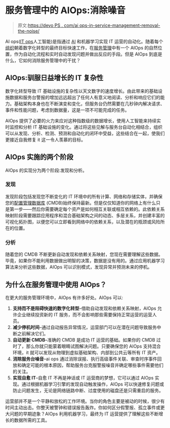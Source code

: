 # 服务管理中的 AIOps:消除噪音

> 原文:[https://devo PS . com/ai ops-in-service-management-removal-the-noise/](https://devops.com/aiops-in-service-management-removing-the-noise/)

AI ops([IT ops](https://devops.com/?s=AIOps)人工智能)是指通过 [AI](https://devops.com/?s=AI) 和机器学习实现 IT 运营的自动化。随着每个[组织](http://www.cherwell.com)朝着数字化转型的最终目标快速工作，在[服务管理](https://devops.com/?s=service%20management)中有一个 AIOps 的自然位置，作为自动化流程和实时自动发现问题并做出反应的手段。但是 AIOps 到底是什么，它如何消除服务管理中的干扰？

## AIOps:驯服日益增长的 IT 复杂性

数字化转型导致 IT 基础设施的复杂性以天文数字的速度增长。由此带来的基础设施数据和服务台警报的增加远远超出了任何人有意义地阅读、分析和响应它们的能力。基础架构本身也在不断演变和变化，但服务台仍然需要在几秒钟内解决请求、事件和性能问题，考虑到数据量，这是一项不可能完成的任务。

AIOps 提供了必要的火力来应对这种指数级的数据增长，使用人工智能来持续实时监控和分析 IT 基础设施的变化。通过将这些见解与服务台自动化相结合，组织可以从发现、分析、检测、预测和自动化的闭环中受益，这些结合在一起，使我们更接近自我修复 it 这一令人羡慕的目标。

## AIOps 实施的两个阶段

AIOps 的实现分为两个阶段:发现和分析。

### 发现

发现阶段包括发现您不断变化的 IT 环境中的所有计算、网络和存储实体，并确保您的[配置管理数据库](https://en.wikipedia.org/wiki/Configuration_management_database) (CMDB)始终保持最新。但是仅仅知道你的网络上有什么只是第一步——然后你需要确定每个资产是如何相互关联或相互依赖的。此依赖关系映射阶段需要跟踪应用程序和混合基础架构之间的动态、多层关系，并创建丰富的可视化拓扑图，以便您可以立即看到网络中的依赖关系，以及潜在的瓶颈或风险所在的位置。

### 分析

随着您的 CMDB 不断更新自动发现和依赖关系映射，您现在需要理解这些数据。毕竟，如果你不能利用数据做出明智的决策，数据是没有用的。通过应用机器学习算法来分析这些数据，AIOps 可以识别模式，发现异常并预测未来的停机。

## 为什么在服务管理中使用 AIOps？

在更大的服务管理环境中，AIOps 有许多好处。AIOps 可以:

1.  **支持而不是阻碍快速的数字化转型**–借助自动发现和依赖关系映射，AIOps 允许企业继续投资新的 IT 服务，而不会影响那些需要保持正常运营的运营人员。
2.  **减少停机时间**–通过自动报告异常情况，运营部门可以在潜在问题导致服务中断之前解决它们。
3.  **自动更新 CMDB**–准确的 CMDB 是成功 IT 运营的基础。如果你的 CMDB 过时了，那么你就只能蒙着眼睛试图解决问题。只要确保您的 AIOps 支持混合环境，it 就可以发现从物理到虚拟基础架构、内部到公共云等所有 IT 资产。
4.  **消除服务台噪音**–ai ops 通过消除误报、执行高级事件关联、审查时序事件回放和确定可能的根本原因，帮助服务台克服警报噪音并确定哪些事件需要他们的关注。
5.  **实现自愈 IT**–自愈 IT 不再是神话或 IT 运营商的梦想，它可以通过 AIOps 实现。通过根据机器学习引擎的发现自动触发操作，AIOps 可以快速修复问题或防止问题发生，无论是网络链路中断、过度使用的磁盘还是只需重启的服务。

运营部并不是一个平静和放松的工作环境。当你的角色主要是被动的时候，很少有时间主动出击。你整天被警钟和错误报告轰炸。你如何区分假警报、孤立事件或更大问题的早期迹象？AIOps 利用机器学习，最终为 IT 运营提供了理解这些不断增长的数据所需的工具。